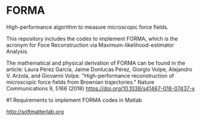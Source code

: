 # FORMA
High-performance algorithm to measure microscopic force fields. 

This repository includes the codes to implement FORMA,  which is the acronym for Foce Reconstruction via Maximum-likelihood-estimator Analysis.

The mathematical and physical derivation of FORMA  can be found in the article:
Laura Pérez García, Jaime Donlucas Pérez, Giorgio Volpe, Alejandro V. Arzola, and Giovanni Volpe. 
"High-performance reconstruction of microscopic force fields from Brownian trajectories." 
Nature Communications 9, 5166 (2018)
https://doi.org/10.1038/s41467-018-07437-x


#1 Requirements to implement FORMA codes in Matlab


http://softmatterlab.org



